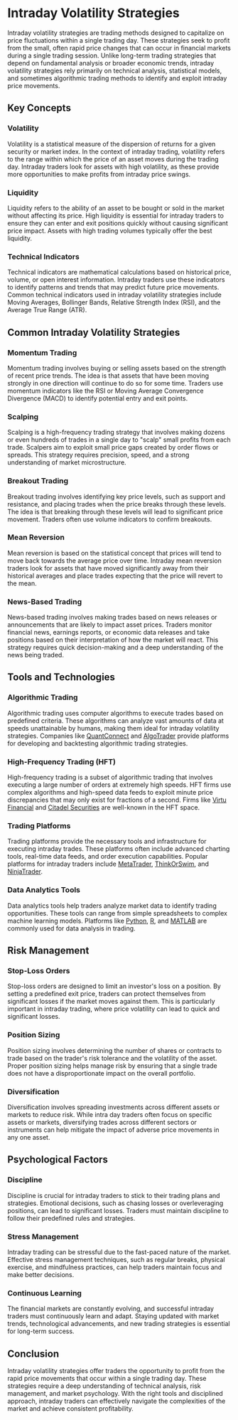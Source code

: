 # Intraday Volatility Strategies

Intraday volatility strategies are trading methods designed to capitalize on price fluctuations within a single trading day. These strategies seek to profit from the small, often rapid price changes that can occur in financial markets during a single trading session. Unlike long-term trading strategies that depend on fundamental analysis or broader economic trends, intraday volatility strategies rely primarily on technical analysis, statistical models, and sometimes algorithmic trading methods to identify and exploit intraday price movements.

## Key Concepts

### Volatility
Volatility is a statistical measure of the dispersion of returns for a given security or market index. In the context of intraday trading, volatility refers to the range within which the price of an asset moves during the trading day. Intraday traders look for assets with high volatility, as these provide more opportunities to make profits from intraday price swings.

### Liquidity
Liquidity refers to the ability of an asset to be bought or sold in the market without affecting its price. High liquidity is essential for intraday traders to ensure they can enter and exit positions quickly without causing significant price impact. Assets with high trading volumes typically offer the best liquidity.

### Technical Indicators
Technical indicators are mathematical calculations based on historical price, volume, or open interest information. Intraday traders use these indicators to identify patterns and trends that may predict future price movements. Common technical indicators used in intraday volatility strategies include Moving Averages, Bollinger Bands, Relative Strength Index (RSI), and the Average True Range (ATR).

## Common Intraday Volatility Strategies

### Momentum Trading
Momentum trading involves buying or selling assets based on the strength of recent price trends. The idea is that assets that have been moving strongly in one direction will continue to do so for some time. Traders use momentum indicators like the RSI or Moving Average Convergence Divergence (MACD) to identify potential entry and exit points.

### Scalping
Scalping is a high-frequency trading strategy that involves making dozens or even hundreds of trades in a single day to "scalp" small profits from each trade. Scalpers aim to exploit small price gaps created by order flows or spreads. This strategy requires precision, speed, and a strong understanding of market microstructure.

### Breakout Trading
Breakout trading involves identifying key price levels, such as support and resistance, and placing trades when the price breaks through these levels. The idea is that breaking through these levels will lead to significant price movement. Traders often use volume indicators to confirm breakouts.

### Mean Reversion
Mean reversion is based on the statistical concept that prices will tend to move back towards the average price over time. Intraday mean reversion traders look for assets that have moved significantly away from their historical averages and place trades expecting that the price will revert to the mean.

### News-Based Trading
News-based trading involves making trades based on news releases or announcements that are likely to impact asset prices. Traders monitor financial news, earnings reports, or economic data releases and take positions based on their interpretation of how the market will react. This strategy requires quick decision-making and a deep understanding of the news being traded.

## Tools and Technologies

### Algorithmic Trading
Algorithmic trading uses computer algorithms to execute trades based on predefined criteria. These algorithms can analyze vast amounts of data at speeds unattainable by humans, making them ideal for intraday volatility strategies. Companies like [QuantConnect](https://www.quantconnect.com/) and [AlgoTrader](https://www.algotrader.com/) provide platforms for developing and backtesting algorithmic trading strategies.

### High-Frequency Trading (HFT)
High-frequency trading is a subset of algorithmic trading that involves executing a large number of orders at extremely high speeds. HFT firms use complex algorithms and high-speed data feeds to exploit minute price discrepancies that may only exist for fractions of a second. Firms like [Virtu Financial](https://www.virtu.com/) and [Citadel Securities](https://www.citadelsecurities.com/) are well-known in the HFT space.

### Trading Platforms
Trading platforms provide the necessary tools and infrastructure for executing intraday trades. These platforms often include advanced charting tools, real-time data feeds, and order execution capabilities. Popular platforms for intraday traders include [MetaTrader](https://www.metatrader4.com/), [ThinkOrSwim](https://www.tdameritrade.com/tools-and-platforms/thinkorswim.page), and [NinjaTrader](https://ninjatrader.com/).

### Data Analytics Tools
Data analytics tools help traders analyze market data to identify trading opportunities. These tools can range from simple spreadsheets to complex machine learning models. Platforms like [Python](https://www.python.org/), [R](https://www.r-project.org/), and [MATLAB](https://www.mathworks.com/products/matlab.html) are commonly used for data analysis in trading.

## Risk Management

### Stop-Loss Orders
Stop-loss orders are designed to limit an investor's loss on a position. By setting a predefined exit price, traders can protect themselves from significant losses if the market moves against them. This is particularly important in intraday trading, where price volatility can lead to quick and significant losses.

### Position Sizing
Position sizing involves determining the number of shares or contracts to trade based on the trader's risk tolerance and the volatility of the asset. Proper position sizing helps manage risk by ensuring that a single trade does not have a disproportionate impact on the overall portfolio.

### Diversification
Diversification involves spreading investments across different assets or markets to reduce risk. While intra day traders often focus on specific assets or markets, diversifying trades across different sectors or instruments can help mitigate the impact of adverse price movements in any one asset.

## Psychological Factors

### Discipline
Discipline is crucial for intraday traders to stick to their trading plans and strategies. Emotional decisions, such as chasing losses or overleveraging positions, can lead to significant losses. Traders must maintain discipline to follow their predefined rules and strategies.

### Stress Management
Intraday trading can be stressful due to the fast-paced nature of the market. Effective stress management techniques, such as regular breaks, physical exercise, and mindfulness practices, can help traders maintain focus and make better decisions.

### Continuous Learning
The financial markets are constantly evolving, and successful intraday traders must continuously learn and adapt. Staying updated with market trends, technological advancements, and new trading strategies is essential for long-term success.

## Conclusion

Intraday volatility strategies offer traders the opportunity to profit from the rapid price movements that occur within a single trading day. These strategies require a deep understanding of technical analysis, risk management, and market psychology. With the right tools and disciplined approach, intraday traders can effectively navigate the complexities of the market and achieve consistent profitability.

